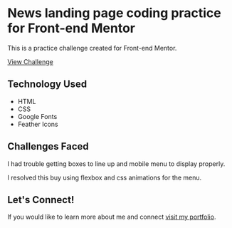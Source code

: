 # News landing page coding practice for Front-end Mentor

This is a practice challenge created for Front-end Mentor.

[View Challenge](https://www.frontendmentor.io/solutions/news-home-page-project-dm_vRKT47p)

## Technology Used

* HTML
* CSS
* Google Fonts
* Feather Icons 

## Challenges Faced

I had trouble getting boxes to line up and mobile menu to display properly.

I resolved this buy using flexbox and css animations for the menu.

## Let's Connect!

If you would like to learn more about me and connect [visit my portfolio](https://matthummel.com/).
